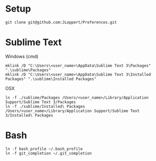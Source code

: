 Setup
==================
```
git clone git@github.com:JLoppert/Preferences.git
```

Sublime Text
==================

Windows (cmd)
```
mklink /D "C:\Users\<user_name>\AppData\Sublime Text 3\Packages" ".\sublime\Packages"
mklink /D "C:\Users\<user_name>\AppData\Sublime Text 3\Installed Packages" ".\sublime\Installed Packages"
```

OSX
```
ln -f ./sublime/Packages /Users/<user_name>/Library/Application Support/Sublime Text 3/Packages
ln -f ./sublime/Installed\ Packages /Users/<user_name>/Library/Application Support/Sublime Text 3/Installed\ Packages
```

Bash
==================
```
ln -f bash_profile ~/.bash_profile
ln -f git_completion ~/.git_completion
```